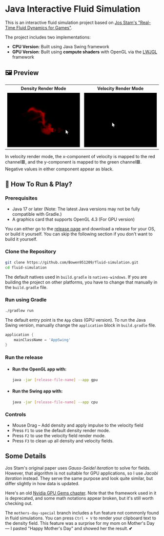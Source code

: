 # Java Interactive Fluid Simulation

This is an interactive fluid simulation project based
on [Jos Stam's "Real-Time Fluid Dynamics for Games"](https://www.cs.cmu.edu/afs/cs/academic/class/15462-s13/www/lec_slides/StamFluidforGames.pdf).

The project includes two implementations:

- **CPU Version**: Built using Java Swing framework
- **GPU Version**: Built using **compute shaders** with OpenGL via the [LWJGL](https://www.lwjgl.org/) framework

## 🖼️ Preview
<table>
  <tr>
    <th>Density Render Mode</th>
    <th>Velocity Render Mode</th>
  </tr>
  <tr>
    <td><img src="media/density.gif" width="300"/></td>
    <td><img src="media/velocity.gif" width="300"/></td>
  </tr>
</table>
In velocity render mode, the x-component of velocity is mapped to the red channel🟥, and the y-component is mapped to the
green channel🟩. Negative values in either component appear as black.

## 🔧 How To Run & Play?
### Prerequisites

- Java 17 or later (Note: The latest Java versions may not be fully compatible with Gradle.)
- A graphics card that supports OpenGL 4.3 (For GPU version)

You can either go to the [release page](https://github.com/Bowen951209/fluid-simulation/releases) and download a release for your OS, or build it yourself.
You can skip the following section if you don't want to build it yourself.

### Clone the Repository

```bash
git clone https://github.com/Bowen951209/fluid-simulation.git
cd fluid-simulation
```
The default natives used in `build.gradle` is `natives-windows`. If you are building the project on other platforms, 
you have to change that manually in the `build.gradle` file.

### Run using Gradle

```bash
./gradlew run
```

The default entry point is the `App` class (GPU version). To run the Java Swing version, manually change the
`application` block in `build.gradle` file.

```groovy
application {
    mainClassName = 'AppSwing'
}
```

### Run the release
- #### Run the OpenGL app with:
    ```bash
    java -jar [release-file-name] --app gpu
    ```
- #### Run the Swing app with:
    ```bash
    java -jar [release-file-name] --app cpu
    ```

### Controls

- Mouse Drag – Add density and apply impulse to the velocity field
- Press `F1` to use the default density render mode.
- Press `F2` to use the velocity field render mode.
- Press `F3` to clean up all density and velocity fields.

## Some Details

Jos Stam's original paper uses *Gauss-Seidel iteration* to solve for fields. However, that algorithm is not suitable for
GPU applications, so I use *Jacobi iteration* instead. They serve the same purpose and look quite similar, but differ
slightly in how data is updated.

Here's an old [Nvidia GPU Gems chapter](https://developer.nvidia.com/gpugems/gpugems/part-vi-beyond-triangles/chapter-38-fast-fluid-dynamics-simulation-gpu).
Note that the framework used in it is deprecated, and some math notations appear broken, but it's still worth checking out.

The `mothers-day-special` branch includes a fun feature not commonly found in fluid simulations.
You can press `Ctrl + V` to render your clipboard text to the density field. This feature was a surprise for my mom on
Mother's Day — I pasted "Happy Mother's Day" and showed her the result. 💕
